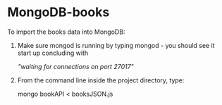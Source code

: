 # MongoDB-books

To import the books data into MongoDB:

1. Make sure mongod is running by typing mongod - you should see it start up concluding with 

   *"waiting for connections on port 27017"*

2. From the command line inside the project directory, type:

   mongo bookAPI < booksJSON.js
